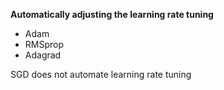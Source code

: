 **Automatically adjusting the learning rate tuning**
* Adam
* RMSprop
* Adagrad

SGD does not automate learning rate tuning